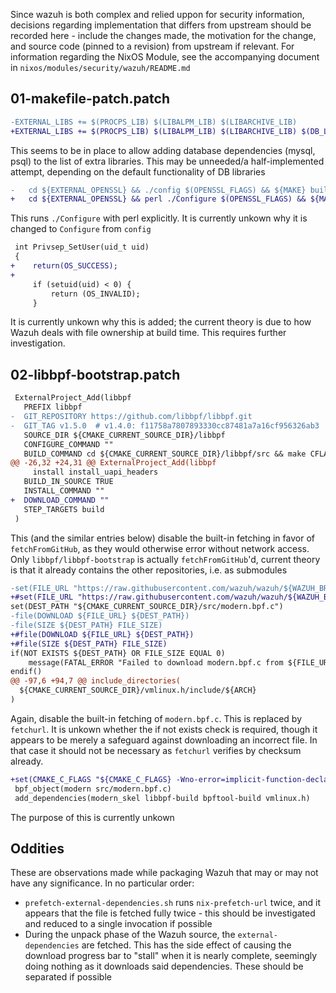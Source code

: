 Since wazuh is both complex and relied uppon for security information, decisions regarding implementation that differs from upstream should be recorded here - include the changes made, the motivation for the change, and source code (pinned to a revision) from upstream if relevant. For information regarding the NixOS Module, see the accompanying document in `nixos/modules/security/wazuh/README.md`

## 01-makefile-patch.patch

```diff
-EXTERNAL_LIBS += $(PROCPS_LIB) $(LIBALPM_LIB) $(LIBARCHIVE_LIB)
+EXTERNAL_LIBS += $(PROCPS_LIB) $(LIBALPM_LIB) $(LIBARCHIVE_LIB) $(DB_LIB)
```

This seems to be in place to allow adding database dependencies (mysql, psql) to the list of extra libraries. This may be unneeded/a half-implemented attempt, depending on the default functionality of DB libraries


```diff
-	cd ${EXTERNAL_OPENSSL} && ./config $(OPENSSL_FLAGS) && ${MAKE} build_libs
+	cd ${EXTERNAL_OPENSSL} && perl ./Configure $(OPENSSL_FLAGS) && ${MAKE} build_libs
```

This runs `./Configure` with perl explicitly. It is currently unkown why it is changed to `Configure` from `config`


```diff
 int Privsep_SetUser(uid_t uid)
 {
+    return(OS_SUCCESS);
+
     if (setuid(uid) < 0) {
         return (OS_INVALID);
     }
```

It is currently unkown why this is added; the current theory is due to how Wazuh deals with file ownership at build time. This requires further investigation.

## 02-libbpf-bootstrap.patch

```diff
 ExternalProject_Add(libbpf
   PREFIX libbpf
-  GIT_REPOSITORY https://github.com/libbpf/libbpf.git
-  GIT_TAG v1.5.0  # v1.4.0: f11758a7807893330cc87481a7a16cf956326ab3
   SOURCE_DIR ${CMAKE_CURRENT_SOURCE_DIR}/libbpf
   CONFIGURE_COMMAND ""
   BUILD_COMMAND cd ${CMAKE_CURRENT_SOURCE_DIR}/libbpf/src && make CFLAGS="-fPIC${CFLAGS}" LDFLAGS="-lelf${LDFLAGS}"
@@ -26,32 +24,31 @@ ExternalProject_Add(libbpf
     install install_uapi_headers
   BUILD_IN_SOURCE TRUE
   INSTALL_COMMAND ""
+  DOWNLOAD_COMMAND ""
   STEP_TARGETS build
 )
 ```

 This (and the similar entries below) disable the built-in fetching in favor of `fetchFromGitHub`, as they would otherwise error without network access. Only `libbpf/libbpf-bootstrap` is actually `fetchFromGitHub`'d, current theory is that it already contains the other repositories, i.e. as submodules


 ```diff
 -set(FILE_URL "https://raw.githubusercontent.com/wazuh/wazuh/${WAZUH_BRANCH}/src/syscheckd/src/ebpf/src/modern.bpf.c")
+#set(FILE_URL "https://raw.githubusercontent.com/wazuh/wazuh/${WAZUH_BRANCH}/src/syscheckd/src/ebpf/src/modern.bpf.c")
 set(DEST_PATH "${CMAKE_CURRENT_SOURCE_DIR}/src/modern.bpf.c")
-file(DOWNLOAD ${FILE_URL} ${DEST_PATH})
-file(SIZE ${DEST_PATH} FILE_SIZE)
+#file(DOWNLOAD ${FILE_URL} ${DEST_PATH})
+#file(SIZE ${DEST_PATH} FILE_SIZE)
 if(NOT EXISTS ${DEST_PATH} OR FILE_SIZE EQUAL 0)
     message(FATAL_ERROR "Failed to download modern.bpf.c from ${FILE_URL}. Please check WAZUH_BRANCH.")
 endif()
@@ -97,6 +94,7 @@ include_directories(
   ${CMAKE_CURRENT_SOURCE_DIR}/vmlinux.h/include/${ARCH}
 )
```

Again, disable the built-in fetching of `modern.bpf.c`. This is replaced by `fetchurl`. It is unkown whether the if not exists check is required, though it appears to be merely a safeguard against downloading an incorrect file. In that case it should not be necessary as `fetchurl` verifies by checksum already.



```diff
+set(CMAKE_C_FLAGS "${CMAKE_C_FLAGS} -Wno-error=implicit-function-declaration -Wno-error=int-conversion")
 bpf_object(modern src/modern.bpf.c)
 add_dependencies(modern_skel libbpf-build bpftool-build vmlinux.h)
```

The purpose of this is currently unkown


## Oddities

These are observations made while packaging Wazuh that may or may not have any significance. In no particular order:

- `prefetch-external-dependencies.sh` runs `nix-prefetch-url` twice, and it appears that the file is fetched fully twice - this should be investigated and reduced to a single invocation if possible
- During the unpack phase of the Wazuh source, the `external-dependencies` are fetched. This has the side effect of causing the download progress bar to "stall" when it is nearly complete, seemingly doing nothing as it downloads said dependencies. These should be separated if possible